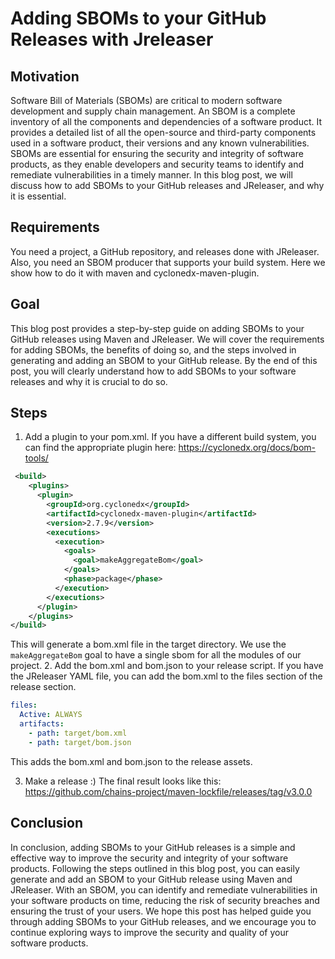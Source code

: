 # Adding SBOMs to your GitHub Releases with Jreleaser

## Motivation
Software Bill of Materials (SBOMs) are critical to modern software development and supply chain management. 
An SBOM is a complete inventory of all the components and dependencies of a software product. 
It provides a detailed list of all the open-source and third-party components used in a software product, their versions and any known vulnerabilities.
SBOMs are essential for ensuring the security and integrity of software products, as they enable developers and security teams to identify and remediate vulnerabilities in a timely manner.
In this blog post, we will discuss how to add SBOMs to your GitHub releases and JReleaser, and why it is essential.

## Requirements

You need a project, a GitHub repository, and releases done with JReleaser.
Also, you need an SBOM producer that supports your build system. 
Here we show how to do it with maven and cyclonedx-maven-plugin.

## Goal 

This blog post provides a step-by-step guide on adding SBOMs to your GitHub releases using Maven and JReleaser.
We will cover the requirements for adding SBOMs, the benefits of doing so, and the steps involved in generating and adding an SBOM to your GitHub release.
By the end of this post, you will clearly understand how to add SBOMs to your software releases and why it is crucial to do so.

## Steps

1. Add a plugin to your pom.xml. If you have a different build system, you can find the appropriate plugin here: https://cyclonedx.org/docs/bom-tools/
 
```xml
 <build>
    <plugins>
      <plugin>
        <groupId>org.cyclonedx</groupId>
        <artifactId>cyclonedx-maven-plugin</artifactId>
        <version>2.7.9</version>
        <executions>
          <execution>
            <goals>
              <goal>makeAggregateBom</goal>
            </goals>
            <phase>package</phase>
          </execution>
        </executions>
      </plugin>
    </plugins>
</build>
```
This will generate a bom.xml file in the target directory. We use the `makeAggregateBom` goal to have a single sbom for all the modules of our project.
2. Add the bom.xml and bom.json to your release script.
If you have the JReleaser YAML file, you can add the bom.xml to the files section of the release section.
```yaml
files:
  Active: ALWAYS
  artifacts:
    - path: target/bom.xml
    - path: target/bom.json
```

This adds the bom.xml and bom.json to the release assets.  

3. Make a release  :)
The final result looks like this: https://github.com/chains-project/maven-lockfile/releases/tag/v3.0.0

## Conclusion
In conclusion, adding SBOMs to your GitHub releases is a simple and effective way to improve the security and integrity of your software products. Following the steps outlined in this blog post, you can easily generate and add an SBOM to your GitHub release using Maven and JReleaser. With an SBOM, you can identify and remediate vulnerabilities in your software products on time, reducing the risk of security breaches and ensuring the trust of your users. We hope this post has helped guide you through adding SBOMs to your GitHub releases, and we encourage you to continue exploring ways to improve the security and quality of your software products.

